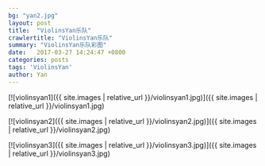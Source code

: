 ```yaml
---
bg: "yan2.jpg"
layout: post
title:  "ViolinsYan乐队"
crawlertitle: "ViolinsYan乐队"
summary: "ViolinsYan乐队彩图"
date:   2017-03-27 14:24:47 +0800
categories: posts
tags: 'ViolinsYan'
author: Yan
---
```


[![violinsyan1]({{ site.images | relative_url }}/violinsyan1.jpg)]({{ site.images | relative_url }}/violinsyan1.jpg)

[![violinsyan2]({{ site.images | relative_url }}/violinsyan2.jpg)]({{ site.images | relative_url }}/violinsyan2.jpg)

[![violinsyan3]({{ site.images | relative_url }}/violinsyan3.jpg)]({{ site.images | relative_url }}/violinsyan3.jpg)
